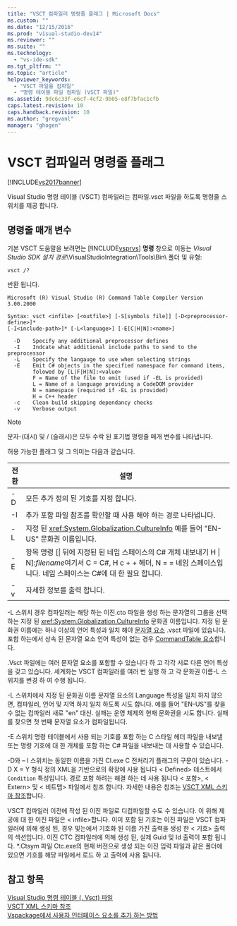 ```yaml
---
title: "VSCT 컴파일러 명령줄 플래그 | Microsoft Docs"
ms.custom: ""
ms.date: "12/15/2016"
ms.prod: "visual-studio-dev14"
ms.reviewer: ""
ms.suite: ""
ms.technology: 
  - "vs-ide-sdk"
ms.tgt_pltfrm: ""
ms.topic: "article"
helpviewer_keywords: 
  - "VSCT 파일을 컴파일"
  - "명령 테이블 파일 컴파일 (VSCT 파일)"
ms.assetid: 9dc6c33f-e6cf-4cf2-9b05-e8f7bfac1cfb
caps.latest.revision: 10
caps.handback.revision: 10
ms.author: "gregvanl"
manager: "ghogen"
---
```

# VSCT 컴파일러 명령줄 플래그
[!INCLUDE[vs2017banner](../../code-quality/includes/vs2017banner.md)]

Visual Studio 명령 테이블 (VSCT) 컴파일러는 컴파일.vsct 파일을 하도록 명령줄 스위치를 제공 합니다.  
  
## <a name="command-line-parameters"></a>명령줄 매개 변수  
 기본 VSCT 도움말을 보려면는 [!INCLUDE[vsprvs](../../code-quality/includes/vsprvs_md.md)] **명령** 창으로 이동는 *Visual Studio SDK 설치 경로*\VisualStudioIntegration\Tools\Bin\ 폴더 및 유형:  
  
```  
vsct /?  
```  
  
 반환 됩니다.  
  
```  
Microsoft (R) Visual Studio (R) Command Table Compiler Version 3.00.2000  
  
Syntax: vsct <infile> [<outfile>] [-S[symbols file]] [-D<preprocessor-define>]*  
[-I<include-path>]* [-L<language>] [-E[C|H|N]:<name>]  
  
  -D    Specify any additional preprocessor defines  
  -I    Indcate what additional include paths to send to the preprocessor  
  -L    Specify the langauge to use when selecting strings  
  -E    Emit C# objects in the specified namespace for command items,  
        folowed by [L|F|H|N]:<value>  
        F = Name of the file to emit (used if -EL is provided)  
        L = Name of a language providing a CodeDOM provider  
        N = namespace (required if -EL is provided)  
        H = C++ header  
  -c    Clean build skipping dependancy checks  
  -v    Verbose output  
```  
  
> [!NOTE]
>  문자-(대시) 및 / (슬래시)은 모두 수락 된 표기법 명령줄 매개 변수를 나타냅니다.  
  
 허용 가능한 플래그 및 그 의미는 다음과 같습니다.  
  
|전환|설명|  
|------------|-----------------|  
|-D|모든 추가 정의 된 기호를 지정 합니다.|  
|-I|추가 포함 파일 참조를 확인할 때 사용 해야 하는 경로 나타냅니다.|  
|-L|지정 된 <xref:System.Globalization.CultureInfo> 예를 들어 "EN-US" 문화권 이름입니다.|  
|-E|항목 명령 [&#124; 뒤에 지정된 된 네임 스페이스의 C# 개체 내보내기 H &#124; N]:*filename*여기서 C = C#, H c + + 헤더, N = = 네임 스페이스입니다. 네임 스페이스는 C#에 대 한 필요 합니다.|  
|-v|자세한 정보를 출력 합니다.|  
  
 -L 스위치 경우 컴파일러는 해당 하는 이진.cto 파일을 생성 하는 문자열의 그룹을 선택 하는 지정 된 <xref:System.Globalization.CultureInfo> 문화권 이름입니다. 지정 된 문화권 이름에는 하나 이상의 언어 특성과 일치 해야 [문자열 요소](../../extensibility/strings-element.md) .vsct 파일에 있습니다. 포함 하는에서 상속 된 문자열 요소 언어 특성이 없는 경우 [CommandTable 요소](../../extensibility/commandtable-element.md)합니다.  
  
 .Vsct 파일에는 여러 문자열 요소를 포함할 수 있습니다 하 고 각각 서로 다른 언어 특성을 갖고 있습니다. 세계화는 VSCT 컴파일러를 여러 번 실행 하 고 각 문화권 이름-L 스위치를 변경 하 여 수행 됩니다.  
  
 -L 스위치에서 지정 된 문화권 이름 문자열 요소의 Language 특성을 일치 하지 않으면, 컴파일러, 언어 및 지역 하지 일치 하도록 시도 합니다. 예를 들어 "EN-US"를 찾을 수 없는 컴파일러 새로 "en" 대신. 실패는 운영 체제의 현재 문화권을 시도 합니다. 실패를 찾으면 첫 번째 문자열 요소가 컴파일됩니다.  
  
 -E 스위치 명령 테이블에서 사용 되는 기호를 포함 하는 C 스타일 헤더 파일을 내보낼 또는 명령 기호에 대 한 개체를 포함 하는 C# 파일을 내보내는 데 사용할 수 있습니다.  
  
 -D와 – I 스위치는 동일한 이름을 가진 Cl.exe C 전처리기 플래그의 구문이 있습니다. -D X = Y 형식 정의 XML을 기반으로의 확장에 사용 됩니다 \< Defined> 테스트에서 `Condition` 특성입니다. 경로 포함 하려는 해결 하는 데 사용 됩니다 \< 포함>, \< Extern> 및 \< 비트맵> 파일에서 참조 합니다. 자세한 내용은 참조는 [VSCT XML 스키마 참조](../../extensibility/vsct-xml-schema-reference.md)합니다.  
  
 VSCT 컴파일러 이전에 작성 된 이진 파일로 디컴파일할 수도 수 있습니다. 이 위해 제공에 대 한 이진 파일은 \< infile>합니다.   이미 포함 된 기호는 이진 파일은 VSCT 컴파일러에 의해 생성 된, 경우 및는에서 기호화 된 이름 가진 출력을 생성 한 \< 기호> 출력의 섹션입니다. 이진 CTC 컴파일러에 의해 생성 된, 실제 Guid 및 Id 출력이 포함 됩니다. *.Ctsym 파일 Ctc.exe의 현재 버전으로 생성 되는 이진 입력 파일과 같은 폴더에 있으면 기호를 해당 파일에서 로드 하 고 출력에 사용 됩니다.  
  
## <a name="see-also"></a>참고 항목  
 [Visual Studio 명령 테이블 (. Vsct) 파일](../../extensibility/internals/visual-studio-command-table-dot-vsct-files.md)   
 [VSCT XML 스키마 참조](../../extensibility/vsct-xml-schema-reference.md)   
 [Vspackage에서 사용자 인터페이스 요소를 추가 하는 방법](../../extensibility/internals/how-vspackages-add-user-interface-elements.md)